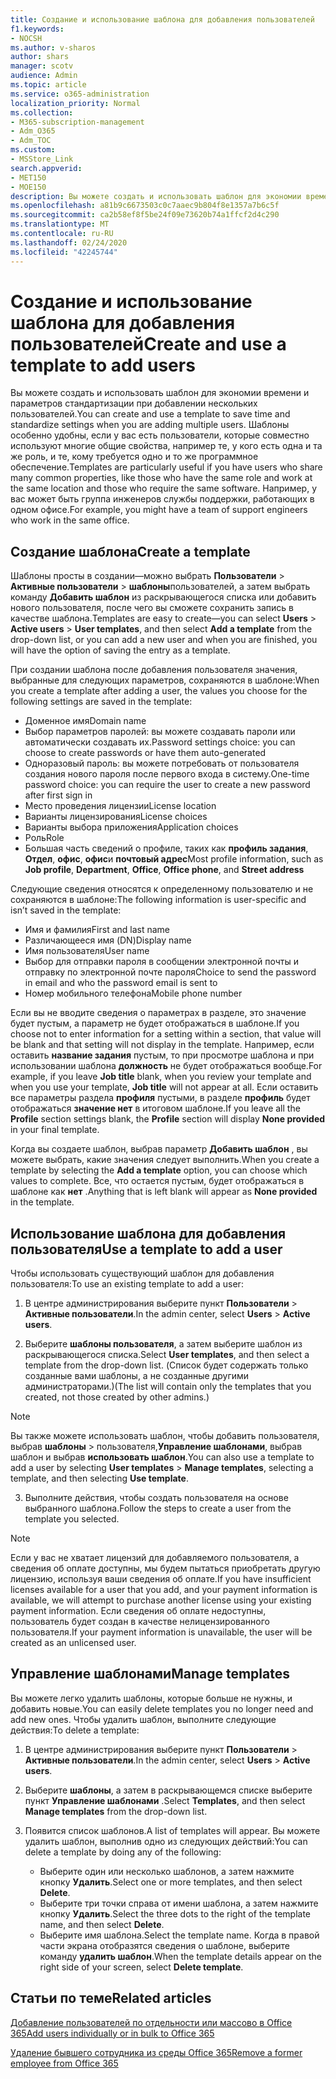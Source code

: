 ```yaml
---
title: Создание и использование шаблона для добавления пользователей
f1.keywords:
- NOCSH
ms.author: v-sharos
author: shars
manager: scotv
audience: Admin
ms.topic: article
ms.service: o365-administration
localization_priority: Normal
ms.collection:
- M365-subscription-management
- Adm_O365
- Adm_TOC
ms.custom:
- MSStore_Link
search.appverid:
- MET150
- MOE150
description: Вы можете создать и использовать шаблон для экономии времени и параметров стандартизации при добавлении нескольких пользователей.
ms.openlocfilehash: a81b9c6673503c0c7aaec9b804f8e1357a7b6c5f
ms.sourcegitcommit: ca2b58ef8f5be24f09e73620b74a1ffcf2d4c290
ms.translationtype: MT
ms.contentlocale: ru-RU
ms.lasthandoff: 02/24/2020
ms.locfileid: "42245744"
---
```

# <a name="create-and-use-a-template-to-add-users"></a><span data-ttu-id="ade58-103">Создание и использование шаблона для добавления пользователей</span><span class="sxs-lookup"><span data-stu-id="ade58-103">Create and use a template to add users</span></span>

<span data-ttu-id="ade58-104">Вы можете создать и использовать шаблон для экономии времени и параметров стандартизации при добавлении нескольких пользователей.</span><span class="sxs-lookup"><span data-stu-id="ade58-104">You can create and use a template to save time and standardize settings when you are adding multiple users.</span></span> <span data-ttu-id="ade58-105">Шаблоны особенно удобны, если у вас есть пользователи, которые совместно используют многие общие свойства, например те, у кого есть одна и та же роль, и те, кому требуется одно и то же программное обеспечение.</span><span class="sxs-lookup"><span data-stu-id="ade58-105">Templates are particularly useful if you have users who share many common properties, like those who have the same role and work at the same location and those who require the same software.</span></span> <span data-ttu-id="ade58-106">Например, у вас может быть группа инженеров службы поддержки, работающих в одном офисе.</span><span class="sxs-lookup"><span data-stu-id="ade58-106">For example, you might have a team of support engineers who work in the same office.</span></span>  

## <a name="create-a-template"></a><span data-ttu-id="ade58-107">Создание шаблона</span><span class="sxs-lookup"><span data-stu-id="ade58-107">Create a template</span></span>

<span data-ttu-id="ade58-108">Шаблоны просты в создании&mdash;можно выбрать **Пользователи** > **Активные пользователи** > **шаблоны**пользователей, а затем выбрать команду **Добавить шаблон** из раскрывающегося списка или добавить нового пользователя, после чего вы сможете сохранить запись в качестве шаблона.</span><span class="sxs-lookup"><span data-stu-id="ade58-108">Templates are easy to create&mdash;you can select **Users** > **Active users** > **User templates**, and then select **Add a template** from the drop-down list, or you can add a new user and when you are finished, you will have the option of saving the entry as a template.</span></span>

<span data-ttu-id="ade58-109">При создании шаблона после добавления пользователя значения, выбранные для следующих параметров, сохраняются в шаблоне:</span><span class="sxs-lookup"><span data-stu-id="ade58-109">When you create a template after adding a user, the values you choose for the following settings are saved in the template:</span></span>

- <span data-ttu-id="ade58-110">Доменное имя</span><span class="sxs-lookup"><span data-stu-id="ade58-110">Domain name</span></span>
- <span data-ttu-id="ade58-111">Выбор параметров паролей: вы можете создавать пароли или автоматически создавать их.</span><span class="sxs-lookup"><span data-stu-id="ade58-111">Password settings choice: you can choose to create passwords or have them auto-generated</span></span>
- <span data-ttu-id="ade58-112">Одноразовый пароль: вы можете потребовать от пользователя создания нового пароля после первого входа в систему.</span><span class="sxs-lookup"><span data-stu-id="ade58-112">One-time password choice: you can require the user to create a new password after first sign in</span></span>
- <span data-ttu-id="ade58-113">Место проведения лицензии</span><span class="sxs-lookup"><span data-stu-id="ade58-113">License location</span></span>
- <span data-ttu-id="ade58-114">Варианты лицензирования</span><span class="sxs-lookup"><span data-stu-id="ade58-114">License choices</span></span>
- <span data-ttu-id="ade58-115">Варианты выбора приложения</span><span class="sxs-lookup"><span data-stu-id="ade58-115">Application choices</span></span>
- <span data-ttu-id="ade58-116">Роль</span><span class="sxs-lookup"><span data-stu-id="ade58-116">Role</span></span>
- <span data-ttu-id="ade58-117">Большая часть сведений о профиле, таких как **профиль задания**, **Отдел**, **офис**, **офис**и **почтовый адрес**</span><span class="sxs-lookup"><span data-stu-id="ade58-117">Most profile information, such as **Job profile**, **Department**, **Office**, **Office phone**, and **Street address**</span></span> 

<span data-ttu-id="ade58-118">Следующие сведения относятся к определенному пользователю и не сохраняются в шаблоне:</span><span class="sxs-lookup"><span data-stu-id="ade58-118">The following information is user-specific and isn’t saved in the template:</span></span>

- <span data-ttu-id="ade58-119">Имя и фамилия</span><span class="sxs-lookup"><span data-stu-id="ade58-119">First and last name</span></span>
- <span data-ttu-id="ade58-120">Различающееся имя (DN)</span><span class="sxs-lookup"><span data-stu-id="ade58-120">Display name</span></span>
- <span data-ttu-id="ade58-121">Имя пользователя</span><span class="sxs-lookup"><span data-stu-id="ade58-121">User name</span></span>
- <span data-ttu-id="ade58-122">Выбор для отправки пароля в сообщении электронной почты и отправку по электронной почте пароля</span><span class="sxs-lookup"><span data-stu-id="ade58-122">Choice to send the password in email and who the password email is sent to</span></span>
- <span data-ttu-id="ade58-123">Номер мобильного телефона</span><span class="sxs-lookup"><span data-stu-id="ade58-123">Mobile phone number</span></span>

<span data-ttu-id="ade58-124">Если вы не вводите сведения о параметрах в разделе, это значение будет пустым, а параметр не будет отображаться в шаблоне.</span><span class="sxs-lookup"><span data-stu-id="ade58-124">If you choose not to enter information for a setting within a section, that value will be blank and that setting will not display in the template.</span></span> <span data-ttu-id="ade58-125">Например, если оставить **название задания** пустым, то при просмотре шаблона и при использовании шаблона **должность** не будет отображаться вообще.</span><span class="sxs-lookup"><span data-stu-id="ade58-125">For example, if you leave **Job title** blank, when you review your template and when you use your template, **Job title** will not appear at all.</span></span> <span data-ttu-id="ade58-126">Если оставить все параметры раздела **профиля** пустыми, в разделе **профиль** будет отображаться **значение нет** в итоговом шаблоне.</span><span class="sxs-lookup"><span data-stu-id="ade58-126">If you leave all the **Profile** section settings blank, the **Profile** section will display **None provided** in your final template.</span></span>

<span data-ttu-id="ade58-127">Когда вы создаете шаблон, выбрав параметр **Добавить шаблон** , вы можете выбрать, какие значения следует выполнить.</span><span class="sxs-lookup"><span data-stu-id="ade58-127">When you create a template by selecting the **Add a template** option, you can choose which values to complete.</span></span> <span data-ttu-id="ade58-128">Все, что остается пустым, будет отображаться в шаблоне как **нет** .</span><span class="sxs-lookup"><span data-stu-id="ade58-128">Anything that is left blank will appear as **None provided** in the template.</span></span>

## <a name="use-a-template-to-add-a-user"></a><span data-ttu-id="ade58-129">Использование шаблона для добавления пользователя</span><span class="sxs-lookup"><span data-stu-id="ade58-129">Use a template to add a user</span></span>

<span data-ttu-id="ade58-130">Чтобы использовать существующий шаблон для добавления пользователя:</span><span class="sxs-lookup"><span data-stu-id="ade58-130">To use an existing template to add a user:</span></span>

1. <span data-ttu-id="ade58-131">В центре администрирования выберите пункт **Пользователи** > **Активные пользователи**.</span><span class="sxs-lookup"><span data-stu-id="ade58-131">In the admin center, select **Users** > **Active users**.</span></span>

2. <span data-ttu-id="ade58-132">Выберите **шаблоны пользователя**, а затем выберите шаблон из раскрывающегося списка.</span><span class="sxs-lookup"><span data-stu-id="ade58-132">Select **User templates**, and then select a template from the drop-down list.</span></span> <span data-ttu-id="ade58-133">(Список будет содержать только созданные вами шаблоны, а не созданные другими администраторами.)</span><span class="sxs-lookup"><span data-stu-id="ade58-133">(The list will contain only the templates that you created, not those created by other admins.)</span></span>

 > [!NOTE]
 > <span data-ttu-id="ade58-134">Вы также можете использовать шаблон, чтобы добавить пользователя, выбрав **шаблоны** > пользователя,**Управление шаблонами**, выбрав шаблон и выбрав **использовать шаблон**.</span><span class="sxs-lookup"><span data-stu-id="ade58-134">You can also use a template to add a user by selecting **User templates** > **Manage templates**, selecting a template, and then selecting **Use template**.</span></span>

3. <span data-ttu-id="ade58-135">Выполните действия, чтобы создать пользователя на основе выбранного шаблона.</span><span class="sxs-lookup"><span data-stu-id="ade58-135">Follow the steps to create a user from the template you selected.</span></span>

> [!NOTE]
> <span data-ttu-id="ade58-136">Если у вас не хватает лицензий для добавляемого пользователя, а сведения об оплате доступны, мы будем пытаться приобретать другую лицензию, используя ваши сведения об оплате.</span><span class="sxs-lookup"><span data-stu-id="ade58-136">If you have insufficient licenses available for a user that you add, and your payment information is available, we will attempt to purchase another license using your existing payment information.</span></span> <span data-ttu-id="ade58-137">Если сведения об оплате недоступны, пользователь будет создан в качестве нелицензированного пользователя.</span><span class="sxs-lookup"><span data-stu-id="ade58-137">If your payment information is unavailable, the user will be created as an unlicensed user.</span></span>

## <a name="manage-templates"></a><span data-ttu-id="ade58-138">Управление шаблонами</span><span class="sxs-lookup"><span data-stu-id="ade58-138">Manage templates</span></span>

<span data-ttu-id="ade58-139">Вы можете легко удалить шаблоны, которые больше не нужны, и добавить новые.</span><span class="sxs-lookup"><span data-stu-id="ade58-139">You can easily delete templates you no longer need and add new ones.</span></span> <span data-ttu-id="ade58-140">Чтобы удалить шаблон, выполните следующие действия:</span><span class="sxs-lookup"><span data-stu-id="ade58-140">To delete a template:</span></span>

1. <span data-ttu-id="ade58-141">В центре администрирования выберите пункт **Пользователи** > **Активные пользователи**.</span><span class="sxs-lookup"><span data-stu-id="ade58-141">In the admin center, select **Users** > **Active users**.</span></span>

2. <span data-ttu-id="ade58-142">Выберите **шаблоны**, а затем в раскрывающемся списке выберите пункт **Управление шаблонами** .</span><span class="sxs-lookup"><span data-stu-id="ade58-142">Select **Templates**, and then select **Manage templates** from the drop-down list.</span></span>

3. <span data-ttu-id="ade58-143">Появится список шаблонов.</span><span class="sxs-lookup"><span data-stu-id="ade58-143">A list of templates will appear.</span></span> <span data-ttu-id="ade58-144">Вы можете удалить шаблон, выполнив одно из следующих действий:</span><span class="sxs-lookup"><span data-stu-id="ade58-144">You can delete a template by doing any of the following:</span></span>
    - <span data-ttu-id="ade58-145">Выберите один или несколько шаблонов, а затем нажмите кнопку **Удалить**.</span><span class="sxs-lookup"><span data-stu-id="ade58-145">Select one or more templates, and then select **Delete**.</span></span> 
    - <span data-ttu-id="ade58-146">Выберите три точки справа от имени шаблона, а затем нажмите кнопку **Удалить**.</span><span class="sxs-lookup"><span data-stu-id="ade58-146">Select the three dots to the right of the template name, and then select **Delete**.</span></span>
    - <span data-ttu-id="ade58-147">Выберите имя шаблона.</span><span class="sxs-lookup"><span data-stu-id="ade58-147">Select the template name.</span></span> <span data-ttu-id="ade58-148">Когда в правой части экрана отобразятся сведения о шаблоне, выберите команду **удалить шаблон**.</span><span class="sxs-lookup"><span data-stu-id="ade58-148">When the template details appear on the right side of your screen, select **Delete template**.</span></span>

## <a name="related-articles"></a><span data-ttu-id="ade58-149">Статьи по теме</span><span class="sxs-lookup"><span data-stu-id="ade58-149">Related articles</span></span>

[<span data-ttu-id="ade58-150">Добавление пользователей по отдельности или массово в Office 365</span><span class="sxs-lookup"><span data-stu-id="ade58-150">Add users individually or in bulk to Office 365</span></span>](add-users.md)

[<span data-ttu-id="ade58-151">Удаление бывшего сотрудника из среды Office 365</span><span class="sxs-lookup"><span data-stu-id="ade58-151">Remove a former employee from Office 365</span></span>](remove-former-employee.md)
  